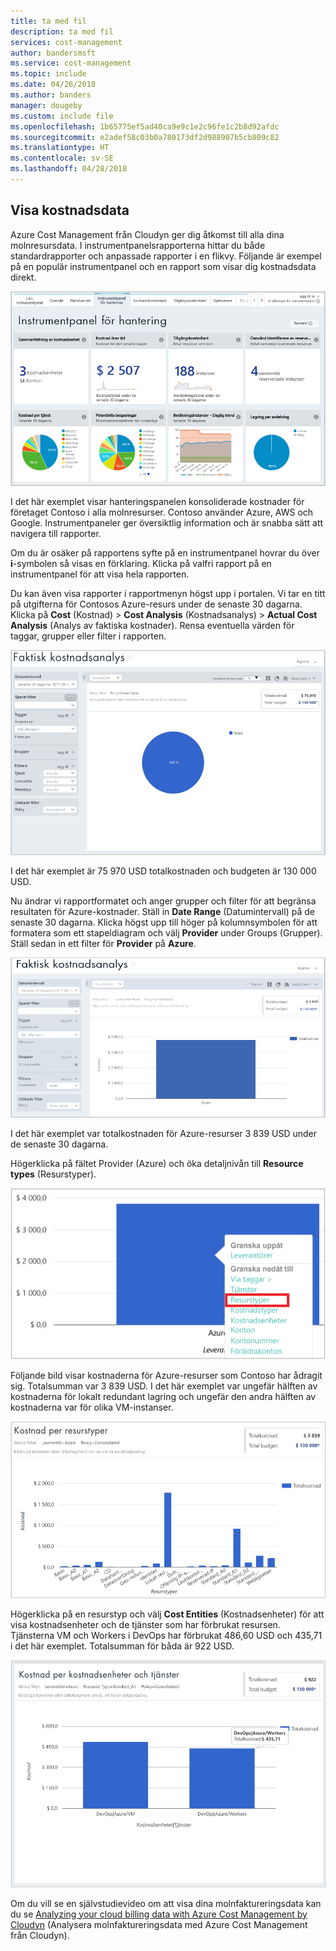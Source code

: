 ```yaml
---
title: ta med fil
description: ta med fil
services: cost-management
author: bandersmsft
ms.service: cost-management
ms.topic: include
ms.date: 04/26/2018
ms.author: banders
manager: dougeby
ms.custom: include file
ms.openlocfilehash: 1b65775ef5ad40ca9e9c1e2c96fe1c2b8d92afdc
ms.sourcegitcommit: e2adef58c03b0a780173df2d988907b5cb809c82
ms.translationtype: HT
ms.contentlocale: sv-SE
ms.lasthandoff: 04/28/2018
---
```

## <a name="view-cost-data"></a>Visa kostnadsdata

Azure Cost Management från Cloudyn ger dig åtkomst till alla dina molnresursdata. I instrumentpanelsrapporterna hittar du både standardrapporter och anpassade rapporter i en flikvy. Följande är exempel på en populär instrumentpanel och en rapport som visar dig kostnadsdata direkt.

![Hanteringspanelen](./media/cost-management-create-account-view-data/mgt-dash.png)

I det här exemplet visar hanteringspanelen konsoliderade kostnader för företaget Contoso i alla molnresurser. Contoso använder Azure, AWS och Google. Instrumentpaneler ger översiktlig information och är snabba sätt att navigera till rapporter.  

Om du är osäker på rapportens syfte på en instrumentpanel hovrar du över **i**-symbolen så visas en förklaring. Klicka på valfri rapport på en instrumentpanel för att visa hela rapporten.

Du kan även visa rapporter i rapportmenyn högst upp i portalen. Vi tar en titt på utgifterna för Contosos Azure-resurs under de senaste 30 dagarna. Klicka på **Cost** (Kostnad) > **Cost Analysis** (Kostnadsanalys) > **Actual Cost Analysis** (Analys av faktiska kostnader). Rensa eventuella värden för taggar, grupper eller filter i rapporten.

![Analys av faktiska kostnader](./media/cost-management-create-account-view-data/actual-cost-01.png)

I det här exemplet är 75 970 USD totalkostnaden och budgeten är 130 000 USD.

Nu ändrar vi rapportformatet och anger grupper och filter för att begränsa resultaten för Azure-kostnader. Ställ in **Date Range** (Datumintervall) på de senaste 30 dagarna. Klicka högst upp till höger på kolumnsymbolen för att formatera som ett stapeldiagram och välj **Provider** under Groups (Grupper). Ställ sedan in ett filter för **Provider** på **Azure**.

![Analys av faktiska kostnader filtrerat](./media/cost-management-create-account-view-data/actual-cost-02.png)

I det här exemplet var totalkostnaden för Azure-resurser 3 839 USD under de senaste 30 dagarna.

Högerklicka på fältet Provider (Azure) och öka detaljnivån till **Resource types** (Resurstyper).

![öka detaljnivå](./media/cost-management-create-account-view-data/actual-cost-03.png)

Följande bild visar kostnaderna för Azure-resurser som Contoso har ådragit sig. Totalsumman var 3 839 USD. I det här exemplet var ungefär hälften av kostnaderna för lokalt redundant lagring och ungefär den andra hälften av kostnaderna var för olika VM-instanser.

![resurstyper](./media/cost-management-create-account-view-data/actual-cost-04.png)

Högerklicka på en resurstyp och välj **Cost Entities** (Kostnadsenheter) för att visa kostnadsenheter och de tjänster som har förbrukat resursen. Tjänsterna VM och Workers i DevOps har förbrukat 486,60 USD och 435,71 i det här exemplet. Totalsumman för båda är 922 USD.

![kostnadsenheter och tjänster](./media/cost-management-create-account-view-data/actual-cost-05.png)

Om du vill se en självstudievideo om att visa dina molnfaktureringsdata kan du se [Analyzing your cloud billing data with Azure Cost Management by Cloudyn](https://youtu.be/G0pvI3iLH-Y) (Analysera molnfaktureringsdata med Azure Cost Management från Cloudyn).

